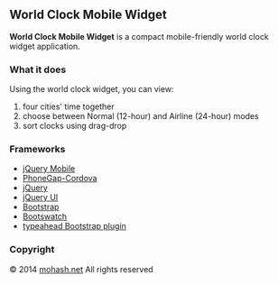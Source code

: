 ## World Clock Mobile Widget ##

**World Clock Mobile Widget** is a compact mobile-friendly world clock widget application.

### What it does ###

Using the world clock widget, you can view:
 
1. four cities' time together
2. choose between Normal (12-hour) and Airline (24-hour) modes
3. sort clocks using drag-drop  

### Frameworks ###

- [jQuery Mobile](http://www.jquerymobile.com/)
- [PhoneGap-Cordova](http://www.phonegap.com/)
- [jQuery](http://jquery.com/)
- [jQuery UI](http://jqueryui.com/)
- [Bootstrap](http://getbootstrap.com/)
- [Bootswatch](http://bootswatch.com/)
- [typeahead Bootstrap plugin](http://twitter.github.io/typeahead.js/)

### Copyright ###

&copy; 2014 [mohash.net](http://www.mohash.net) All rights reserved



